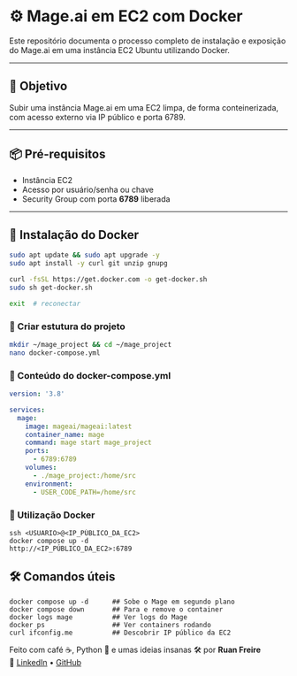 # ⚙️ Mage.ai em EC2 com Docker

Este repositório documenta o processo completo de instalação e exposição do Mage.ai em uma instância EC2 Ubuntu utilizando Docker.

---

## 🎯 Objetivo

Subir uma instância Mage.ai em uma EC2 limpa, de forma conteinerizada, com acesso externo via IP público e porta 6789.

---

## 📦 Pré-requisitos

- Instância EC2
- Acesso por usuário/senha ou chave
- Security Group com porta **6789** liberada

---

## 🐳 Instalação do Docker

```bash
sudo apt update && sudo apt upgrade -y
sudo apt install -y curl git unzip gnupg

curl -fsSL https://get.docker.com -o get-docker.sh
sudo sh get-docker.sh

exit  # reconectar
```

### 📂 Criar estutura do projeto

```bash
mkdir ~/mage_project && cd ~/mage_project
nano docker-compose.yml
```

### 📔 Conteúdo do docker-compose.yml

```yaml
version: '3.8'

services:
  mage:
    image: mageai/mageai:latest
    container_name: mage
    command: mage start mage_project
    ports:
      - 6789:6789
    volumes:
      - ./mage_project:/home/src
    environment:
      - USER_CODE_PATH=/home/src
```
### 🛜 Utilização Docker
``` git bash
ssh <USUARIO>@<IP_PÚBLICO_DA_EC2>
docker compose up -d
http://<IP_PÚBLICO_DA_EC2>:6789
```

## 🛠️ Comandos úteis
``` git bash
docker compose up -d	  ## Sobe o Mage em segundo plano
docker compose down	      ## Para e remove o container
docker logs mage	      ## Ver logs do Mage
docker ps	              ## Ver containers rodando
curl ifconfig.me	      ## Descobrir IP público da EC2
```

Feito com café ☕, Python 🐍 e umas ideias insanas 🛠️ por **Ruan Freire**  
🔗 [LinkedIn](https://www.linkedin.com/in/ruanfreire) • [GitHub](https://github.com/FreireRuan)
